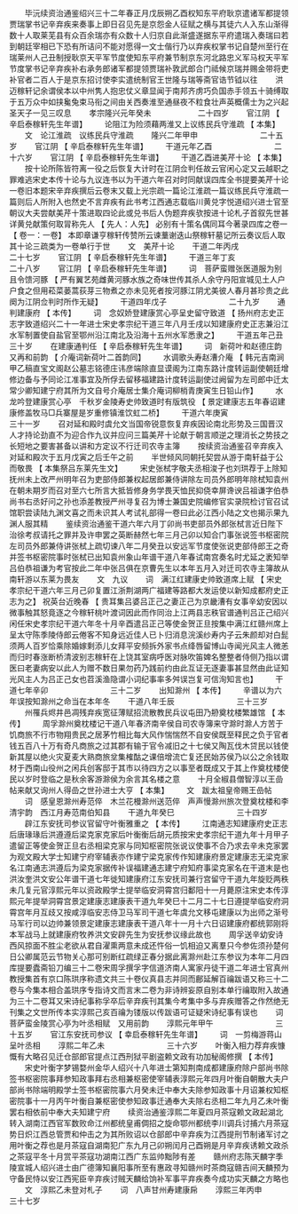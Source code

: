 <!-- { "loadSidebar": true } -->
　　毕沅续资治通鉴绍兴三十二年春正月戊辰朔乙酉权知东平府耿京遣诸军都提领贾瑞掌书记辛弃疾来奏事上即日召见先是京怨金人征赋之横与其徒六人入东山渐得数十人取莱芜县有众百余瑞亦有众数十人归京自此渐盛遂据东平府遣瑞入奏瑞曰若到朝廷宰相已下恐有所诘问不能对愿得一文士偕行乃以弃疾权掌书记自楚州至行在瑞莱州人己丑制授耿京天平军节度使知东平府兼节制京东河北路忠义军马权天平军节度掌书记辛弃疾补右承务郎诸军都提领贾瑞补敦武郎合门祗候京瑞并赐金带将吏补官者二百人于是京东招讨使李实遣统制官王世隆与瑞等斋官诰节钺以往 
　　洪迈稼轩记余谓侯本以中州隽人抱忠仗义章显闻于南邦齐虏巧负国赤手领五十骑缚取于五万众中如挟毚兔束马衔之间由关西奏淮至通昼夜不粒食壮声英概儒士为之兴起圣天子一见三叹息 
　　孝宗隆兴元年癸未　　　　　　二十四岁 
　　官江阴 【 辛启泰稼轩先生年谱】 
　　论阻江为险须藉两淮又上议练民兵守淮疏 【 本集】 
　　文　论江淮疏　议练民兵守淮疏 
　　隆兴二年甲申　　　　　　　　二十五岁 
　　官江阴 【 辛启泰稼轩先生年谱】 
　　干道元年乙酉　　　　　　　　二十六岁 
　　官江阴 【 辛启泰稼轩先生年谱】 
　　干道乙酉进美芹十论 【 本集】 
　　按十论所陈皆符离一役之后恢复大计时在江阴佥判任故云官闲心定又云越职之罪难逃宋史本传十论与九议连书以为干道六年召对时同献误四库全书提要美芹十论一卷旧本题宋辛弃疾撰后云卷末又载上光宗疏一篇论江淮疏一篇议练民兵守淮疏一篇则后人所附入也然史不言弃疾有此书考江西通志载临川黄兑字悦道绍兴进士官至朝议大夫尝献美芹十策进取四论此或兑书后人伪题弃疾欤按进十论札子首叙先世甚详黄兑献策何取冐称先人 【 先人：人先】 必别有十策名偶同耳今著录四库之卷一 【 卷一：一卷】 本即章谦亨稼轩传赞所云谏藳谢迭山祭稼轩墓记所云奏议后人取其十论三疏类为一卷单行于世 
　　文　美芹十论 
　　干道二年丙戌　　　　　　　　二十七岁 
　　官江阴 【 辛启泰稼轩先生年谱】 
　　干道三年丁亥　　　　　　　　二十八岁 
　　官江阴 【 辛启泰稼轩先生年谱】 
　　词　菩萨蛮赠张医道服为别且令馈河豚 【 严有翼艺苑雌黄河豚水族之奇味世传其杀人余守丹阳宣城见土人户户食之但用菘菜蒌蒿荻芽三物煮之亦未见死者按河豚江阴尤美彼人春月甚珍贵之此阕为江阴佥判时所作无疑】 
　　干道四年戊子　　　　　　　　二十九岁 
　　通判建康府 【 本传】 
　　词　念奴娇登建康赏心亭呈史留守致道 【 扬州府志史正志字致道绍兴二十一年进士宋史孝宗纪干道三年八月壬戌以知建康府史正志兼沿江水军制置使自盐官至鄂州沿江南北及沿海十五州水军悉隶之】 
　　干道五年己丑　　　　　　　　　三十岁 
　　在建康通判任 【 辛启泰稼轩先生年谱】 
　　词　新荷叶和赵德庄韵　又再和前韵 【 介庵词新荷叶二首韵同】 
　　水调歌头寿赵漕介庵 【 韩元吉南涧甲乙稿直宝文阁赵公墓志铭德庄讳彦端除直显谟阁为江南东路计度转运副使朝廷增修边备与予同论江准事宜及所俘去留移福建路计度转运副使过阙留为左司郎中迁太常少卿知建宁府其所为文自号介庵居士集介庵词柳梢青庚寅生日铅山作】 
　　水龙吟登建康赏心亭　千秋岁金陵寿史帅致道时有版筑役 【 景定建康志五年春诏建康修盖牧马□兵寨屋是岁重修镇淮饮虹二桥】 
　　干道六年庚寅　　　　　　　　三十一岁 
　　召对延和殿时虞允文当国帝锐意恢复弃疾因论南北形势及三国晋汉人才持论劲直不为迎合作九议并应问三篇美芹十论献于朝言顺逆之理消长之势技之长短地之要害甚备以讲和方定议不行迁司农寺主簿 
　　按续资治通鉴召辛弃疾入对延和殿次于五月戊寅之后壬午之前 
　　半世倾风同朝托契尝从游于南轩益于公而敬畏 【 本集祭吕东莱先生文】 
　　宋史张栻字敬夫丞相浚子也刘珙荐于上除知抚州未上改严州明年召为吏部侍郎兼权起居郎兼侍讲除左司员外郎明年除栻知袁州在朝未期岁而召对至六七所言大抵皆修身务学畏天恤民抑侥幸屏谗谀吕祖谦字伯恭尚书右丞好问之孙也添差教授严州寻复召为博士兼国史院编修官实录院检讨官召试馆职尝读陆九渊文喜之而未识其人考试礼部得一卷曰此必江西小陆之文也揭示果九渊人服其精 
　　鉴续资治通鉴干道六年六月丁卯尚书吏部员外郎张栻言近日陛下治徐考叔请托之罪并及许申罢之英断赫然七年三月己卯以知合门事张说签书枢密院左司员外郎兼侍讲张栻上疏切谏八年二月癸丑以安远军节度使张说吏部侍郎王之奇并签书枢密院事时张栻已出知袁州象山年谱干道八年春试南宫奏名时尤延之袤知举吕伯恭祖谦为考官按此二年中张吕俱在京曹先生以本年五月入对迁司农寺主簿故从南轩游以东莱为畏友 
　　文　九议 
　　词　满江红建康史帅致道席上赋 【 宋史孝宗纪干道六年三月己卯复置江浙荆湖两广福建等路都大发运使以新知成都府史正志为之】 祝英台近晚春 【 贵耳集吕婆吕正己之妻正己为京畿漕有女事辛幼安因以微事触其怒竟逐之今稼轩桃叶渡词因此而作同治上江两县志秩官谱通判吕正己绍兴闲任宋史孝宗纪干道六年冬十月辛酉遣吕正己等使金贺正旦按集中满江红赣州席上呈太守陈季陵侍郎云倦客不知身远近佳人已卜归消息浣溪纱寿内子云朱颜却对白髭须两人百岁恰乘除婚嫁剩添儿女拜平安频拆外家书点绛唇留博山寺闻光风主人微恙而归时春涨断桥清波别志稼轩在上饶其室病呼医对脉吹笛婢名整整者侍侧乃指以谓医曰老妻病安以此人为赠不数日果勿药乃践前约由此互证无逐妻事甚显然由此证知光风主人为吕正己女也苕溪渔隐谓小词纪事率多舛误岂复可信洵知言也】 
　　干道七年辛卯　　　　　　　　三十二岁 
　　出知滁州 【 本传】 
　　辛谱以为六年误按知滁州之命当在本年冬 
　　干道八年壬辰　　　　　　　　三十三岁 
　　州罹兵烬井邑凋残弃疾宽征薄赋招流散教民兵议屯田乃刱奠枕楼繁雄馆 【 本传】 
　　周孚滁州奠枕楼记干道八年春济南辛侯自司农寺簿来守滁时滁人方苦于饥商旅不行巿物翔贵民之居茅竹相比每大风作惴惴然不自安侯既至释民之负于官者钱五百八十万有奇凡商旅之过其郡有输于官令减旧之十七侯又陶瓦伐木贷民以钱使新其屋以绝火灾夏麦大熟商旅坌集榷酤之课倍增流亡复还民始苏侯乃以公之余钱取材于西南山役州之闲兵创客邸于其巿以待四方之以事至者既成又于其上作奠枕楼使民以岁时登临之是秋余客游滁侯为余言其名楼之意 
　　十月全椒县僧智淳以王嵒帖来献又询州人得嵒之世孙进士大亨 【 本集】 
　　文　跋太祖皇帝赐王嵒帖 
　　词　感皇恩滁州寿范倅　木兰花槾滁州送范倅　声声慢滁州旅次登奠枕楼和李清宇韵　西江月寿范南伯知县 
　　干道九年癸巳　　　　　　　　三十四岁 
　　辟江东安抚司参议官留守叶衡雅重之 【 本传】 
　　江南通志知建康府史正志后唐瑑瑑后洪遵遵后梁克家克家后叶衡衡后胡元质按宋史孝宗纪干道九年十月甲子遣留正等使金贺正旦右丞相梁克家与同知枢密院张说议使事不合乃求去辛未克家罢为观文殿大学士知建宁府宰辅表亦作建宁梁克家传作知建康府景定建康志无梁克家名江南通志洪遵后为梁克家据传补误福建通志建宁府知府事梁克家名在干道末是也洪汝奎洪文安公年谱干道七年徙知建康府江东安抚司兼行宫留守干道九年旋贬两秩未几复元官淳熙元年以资政殿学士提举临安洞霄宫归鄱阳十一月薨原注宋史本传淳熙元年提举洞霄宫景定建康志建康表干道九年癸巳十二月二十七日遵提举临安府洞霄宫年月互歧又按咸淳临安志侍卫马军司干道七年虞允文移屯建康以为出师之渐号马军行司以边帅兼领景定建康志建康表干道八年十一月十六日诏建康府都统郭刚将本军战马上就建康府牧养洪文安辟先生为安抚参议缘此故也 
　　周孚送辛幼安诗西风掠面不胜尘老欲从君自濯熏两意未成还忤俗一饥相迫又离羣只今参佐须孙楚何日公卿属范云节物关心那可别断红疏绿正春分据此离滁州赴江东参议为本年二月四库提要蠹斋铅刀编三十二卷宋周孚撰孚字信道济南人寓家丹徒干道二年进士官真州教授集首有京口陈珙序称遗文共三十卷仪真县志并同而鄜延解百禴跋语又称三十二卷与今集本相合盖珙序专指诗文而言末二卷为非诗辨妄原自别本单行禴取附入故通为三十二卷耳又宋诗纪事称孚卒后辛弃疾刊其集今考集中多与弃疾赠答之作然绝无刊集之文世所传本实淳熙己亥百禴为镂版以传跋语可证疑宋诗纪事有误也 
　　词　菩萨蛮金陵赏心亭为叶丞相赋　又用前韵 
　　淳熙元年甲午　　　　　　　　三十五岁 
　　官江东安抚司参议 【 幸启泰稼轩先生年谱】 
　　词　一剪梅游蒋山呈叶丞相 
　　淳熙二年乙未　　　　　　　　三十六岁 
　　叶衡入相力荐弃疾慷慨有大略召见迁仓部郎官提点江西刑狱平剧盗赖文政有功加秘阁修撰 【 本传】 
　　宋史叶衡字梦锡婺州金华人绍兴十八年进士第知荆南成都建康府除户部尚书除签书枢密院事拜参知政事拜右丞相兼枢密使宰辅表淳熙元年四月叶衡自朝散大夫户部尚书除端明殿学士签书枢密院事六月癸未迁中奉大夫除参知政事十月诏兼权知枢密院事十一月丙午叶衡自兼枢密使参知政事迁通奉大夫除右丞相二年九月乙未叶衡罢右相依前中奉大夫知建宁府 
　　续资治通鉴淳熙二年夏四月茶寇赖文政起湖北转入湖南江西官军数败命江州都统皇甫倜招之旋命鄂州都统李川调兵讨捕六月茶寇势日炽江西总管贾和仲击之为其所败诏以仓部郎中辛弃疾为江西提刑节制诸军讨之用叶衡之荐也是月茶寇自湖南犯广东九月己卯朔闰月己酉朔是月辛弃疾诱赖文政杀之茶寇平冬十月赏平茶寇功湖南江西广东监帅黜陟有差 
　　赣州府志陈天麟字季陵宣城人绍兴进士由广德簿知襄阳事所至有惠政寻知赣州时茶商寇赣吉间天麟预为守备民恃以安江西宪臣辛弃疾讨贼天麟给饷补军事平弃疾奏今成功实天麟之方略也 
　　文　淳熙乙未登对札子 
　　词　八声甘州寿建康帍 
　　淳熙三年丙申　　　　　　　　三十七岁 

